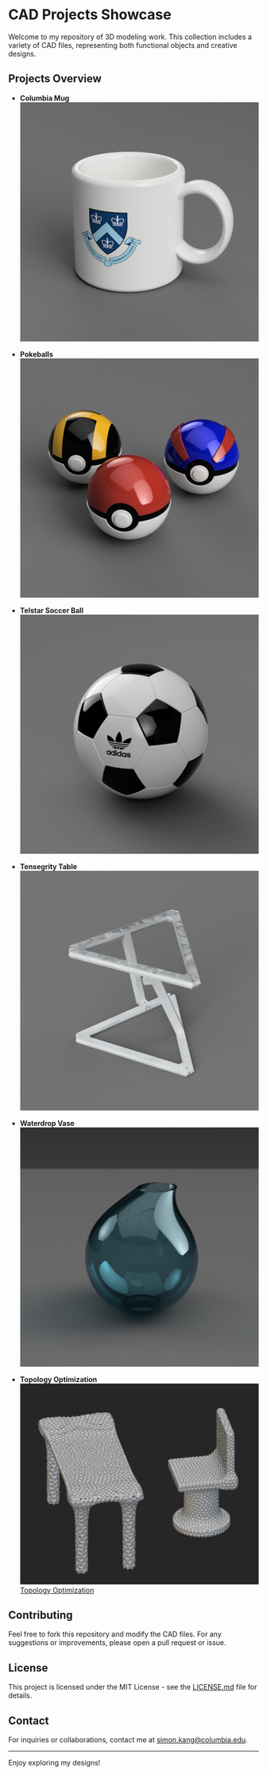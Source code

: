 # CAD Projects Showcase

Welcome to my repository of 3D modeling work. This collection includes a variety of CAD files, representing both functional objects and creative designs.

## Projects Overview

- **Columbia Mug**
  ![Columbia Mug](Columbia_Mug.png)

- **Pokeballs**
  ![Pokeballs](Pokeballs.png)

- **Telstar Soccer Ball**
  ![Telstar Soccer Ball](Telstar_Soccer_Ball.png)

- **Tensegrity Table**
  ![Tensegrity Table](Tensegrity_Table.png)

- **Waterdrop Vase**
  ![Waterdrop Vase](Waterdrop_Vase.png)

- **Topology Optimization**
  ![Topology Optimization](Topology_Optmization.png)
  [Topology Optimization](Topology_Optimization.pdf)
  
## Contributing

Feel free to fork this repository and modify the CAD files. For any suggestions or improvements, please open a pull request or issue.

## License

This project is licensed under the MIT License - see the [LICENSE.md](LICENSE) file for details.

## Contact

For inquiries or collaborations, contact me at [simon.kang@columbia.edu](mailto:simon.kang@columbia.edu).

---

Enjoy exploring my designs!
